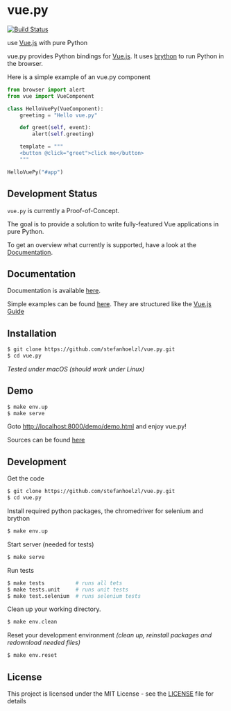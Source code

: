 # vue.py
[![Build Status](https://travis-ci.org/stefanhoelzl/vue.py.svg?branch=master)](https://travis-ci.org/stefanhoelzl/vue.py)

use [Vue.js](https://www.vuejs.org) with pure Python

vue.py provides Python bindings for [Vue.js](https://www.vuejs.org).
It uses [brython](https://github.com/brython-dev/brython) to run Python in the browser.

Here is a simple example of an vue.py component
```python
from browser import alert
from vue import VueComponent

class HelloVuePy(VueComponent):
    greeting = "Hello vue.py"

    def greet(self, event):
        alert(self.greeting)

    template = """
    <button @click="greet">click me</button>
    """

HelloVuePy("#app")
```


## Development Status
`vue.py` is currently a Proof-of-Concept.

The goal is to provide a solution to write fully-featured Vue applications in pure Python.

To get an overview what currently is supported, have a look at the [Documentation](docs/index.md).

## Documentation
Documentation is available [here](docs/index.md).

Simple examples can be found [here](https://github.com/stefanhoelzl/ci-results/tree/vue.py/master/html).
They are structured like the [Vue.js Guide](https://vuejs.org/v2/guide/)


## Installation
```bash
$ git clone https://github.com/stefanhoelzl/vue.py.git
$ cd vue.py
```
_Tested under macOS (should work under Linux)_

## Demo
```bash
$ make env.up
$ make serve
```
Goto [http://localhost:8000/demo/demo.html](http://localhost:8000/demo/demo.html) and enjoy vue.py!

Sources can be found [here](https://github.com/stefanhoelzl/vue.py/tree/master/demo)

## Development
Get the code
```bash
$ git clone https://github.com/stefanhoelzl/vue.py.git
$ cd vue.py
```

Install required python packages, the chromedriver for selenium and brython
```bash
$ make env.up
```

Start server (needed for tests)
```bash
$ make serve
```

Run tests
```bash
$ make tests          # runs all tets
$ make tests.unit     # runs unit tests
$ make test.selenium  # runs selenium tests
```

Clean up your working directory.
```bash
$ make env.clean
```

Reset your development environment
_(clean up, reinstall packages and redownload needed files)_
```bash
$ make env.reset
```

## License
This project is licensed under the MIT License - see the [LICENSE](https://github.com/stefanhoelzl/fancy-dict/blob/master/LICENSE) file for details

